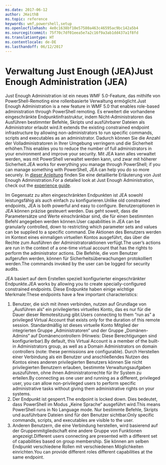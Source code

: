 ```yaml
---
ms.date: 2017-06-12
author: JKeithB
ms.topic: reference
keywords: wmf,powershell,setup
ms.openlocfilehash: 4e0c1638bf10e57580a463c46595ac9bc142a5b4
ms.sourcegitcommit: 75f70c7df01eea5e7a2c16f9a3ab1dd437a1f8fd
ms.translationtype: HT
ms.contentlocale: de-DE
ms.lasthandoff: 06/12/2017
---
```

# <a name="just-enough-administration-jea"></a><span data-ttu-id="88ff6-102">Verwaltung Just Enough (JEA)</span><span class="sxs-lookup"><span data-stu-id="88ff6-102">Just Enough Administration (JEA)</span></span>
<span data-ttu-id="88ff6-103">Just Enough Administration ist ein neues WMF 5.0-Feature, das mithilfe von PowerShell-Remoting eine rollenbasierte Verwaltung ermöglicht.</span><span class="sxs-lookup"><span data-stu-id="88ff6-103">Just Enough Administration is a new feature in WMF 5.0 that enables role-based administration through PowerShell remoting.</span></span>  <span data-ttu-id="88ff6-104">Es erweitert die vorhandene eingeschränkte Endpunktinfrastruktur, indem Nicht-Administratoren das Ausführen bestimmter Befehle, Skripts und ausführbarer Dateien als Administrator erlaubt wird.</span><span class="sxs-lookup"><span data-stu-id="88ff6-104">It extends the existing constrained endpoint infrastructure by allowing non-administrators to run specific commands, scripts and executables as an administrator.</span></span>  <span data-ttu-id="88ff6-105">Dadurch können Sie die Anzahl der Volladministratoren in Ihrer Umgebung verringern und die Sicherheit erhöhen.</span><span class="sxs-lookup"><span data-stu-id="88ff6-105">This enables you to reduce the number of full administrators in your environment and improve your security.</span></span>  <span data-ttu-id="88ff6-106">Mit JEA kann alles verwaltet werden, was mit PowerShell verwaltet werden kann, und zwar mit höherer Sicherheit.</span><span class="sxs-lookup"><span data-stu-id="88ff6-106">JEA works for everything you manage through PowerShell; if you can manage something with PowerShell, JEA can help you do so more securely.</span></span>  <span data-ttu-id="88ff6-107">In [dieser Anleitung](http://aka.ms/JEA) finden Sie eine detaillierte Erläuterung von Just Enough Administration.</span><span class="sxs-lookup"><span data-stu-id="88ff6-107">For a detailed look at Just Enough Administration, check out the [experience guide](http://aka.ms/JEA).</span></span>

<span data-ttu-id="88ff6-108">Im Gegensatz zu alten eingeschränkten Endpunkten ist JEA sowohl leistungsfähig als auch einfach zu konfigurieren.</span><span class="sxs-lookup"><span data-stu-id="88ff6-108">Unlike old constrained endpoints, JEA is both powerful and easy to configure.</span></span>  <span data-ttu-id="88ff6-109">Benutzeroptionen in JEA können präzise gesteuert werden. Das geht soweit, dass die Parametersätze und Werte einschränkbar sind, die für einen bestimmten Befehl angegeben werden können.</span><span class="sxs-lookup"><span data-stu-id="88ff6-109">User capabilities in JEA can be granularly controlled, down to restricting which parameter sets and values can be supplied to a specific command.</span></span> <span data-ttu-id="88ff6-110">Die Aktionen des Benutzers werden im Kontext eines einmaligen virtuellen Kontos ausgeführt, das über die Rechte zum Ausführen der Administratoraktionen verfügt.</span><span class="sxs-lookup"><span data-stu-id="88ff6-110">The user’s actions are run in the context of a one-time virtual account that has the rights to perform the administrator actions.</span></span>  <span data-ttu-id="88ff6-111">Die Befehle, die vom Benutzer aufgerufen werden, können für Sicherheitsüberwachungen protokolliert werden.</span><span class="sxs-lookup"><span data-stu-id="88ff6-111">The commands invoked by the user can be logged for security audits.</span></span>

<span data-ttu-id="88ff6-112">JEA basiert auf dem Erstellen speziell konfigurierter eingeschränkter Endpunkte.</span><span class="sxs-lookup"><span data-stu-id="88ff6-112">JEA works by allowing you to create specially-configured constrained endpoints.</span></span>  <span data-ttu-id="88ff6-113">Diese Endpunkte haben einige wichtige Merkmale:</span><span class="sxs-lookup"><span data-stu-id="88ff6-113">These endpoints have a few important characteristics:</span></span>

1. <span data-ttu-id="88ff6-114">Benutzer, die sich mit ihnen verbinden, nutzen auf Grundlage von „Ausführen als“ ein privilegiertes virtuelles Konto, das es nur für die Dauer dieser Remotesitzung gibt.</span><span class="sxs-lookup"><span data-stu-id="88ff6-114">Users connecting to them “run as” a privileged Virtual Account that exists only for the duration of this remote session.</span></span>  <span data-ttu-id="88ff6-115">Standardmäßig ist dieses virtuelle Konto Mitglied der integrierten Gruppe „Administratoren“ und der Gruppe „Domänen-Admins“ auf Domänencontrollern (Hinweis: Diese Berechtigungen sind konfigurierbar).</span><span class="sxs-lookup"><span data-stu-id="88ff6-115">By default, this Virtual Account is a member of the built-in Administrators group, as well as a Domain Administrators on domain controllers (note: these permissions are configurable).</span></span> <span data-ttu-id="88ff6-116">Durch Herstellen einer Verbindung als ein Benutzer und anschließendes Nutzen des Kontos eines anderen privilegierten Benutzers können Sie nicht privilegierten Benutzern erlauben, bestimmte Verwaltungsaufgaben auszuführen, ohne ihnen Administratorrechte für Ihr System zu erteilen.</span><span class="sxs-lookup"><span data-stu-id="88ff6-116">By connecting as one user and running as a different, privileged user, you can allow non-privileged users to perform specific administrative tasks without giving them administrative rights on your systems.</span></span>
2. <span data-ttu-id="88ff6-117">Der Endpunkt ist gesperrt.</span><span class="sxs-lookup"><span data-stu-id="88ff6-117">The endpoint is locked down.</span></span>  <span data-ttu-id="88ff6-118">Dies bedeutet, dass PowerShell im Modus „Keine Sprache“ ausgeführt wird.</span><span class="sxs-lookup"><span data-stu-id="88ff6-118">This means PowerShell runs in No Language mode.</span></span>  <span data-ttu-id="88ff6-119">Nur bestimmte Befehle, Skripts und ausführbare Dateien sind für den Benutzer sichtbar.</span><span class="sxs-lookup"><span data-stu-id="88ff6-119">Only specific commands, scripts, and executables are visible to the user.</span></span>
3. <span data-ttu-id="88ff6-120">Anderen Benutzern, die eine Verbindung herstellen, wird basierend auf der Gruppenmitgliedschaft eine andere Gruppe von Funktionen angezeigt.</span><span class="sxs-lookup"><span data-stu-id="88ff6-120">Different users connecting are presented with a different set of capabilities based on group membership.</span></span>  <span data-ttu-id="88ff6-121">Sie können am selben Endpunkt verschiedene Rollen mit verschiedenen Möglichkeiten einrichten.</span><span class="sxs-lookup"><span data-stu-id="88ff6-121">You can provide different roles different capabilities at the same endpoint.</span></span>

